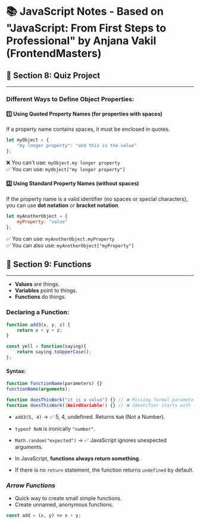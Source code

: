 # 📚 JavaScript Notes - Based on "JavaScript: From First Steps to Professional" by Anjana Vakil (FrontendMasters)

## 🌟 Section 8: Quiz Project  
---  
### Different Ways to Define Object Properties:  

#### 1️⃣ Using Quoted Property Names (for properties with spaces)  
If a property name contains spaces, it must be enclosed in quotes.  
```javascript
let myObject = {
    "my longer property": "and this is the value"
};
```
❌ You can't use: `myObject.my longer property`  
✅ You can use: `myObject["my longer property"]`  

#### 2️⃣ Using Standard Property Names (without spaces)  
If the property name is a valid identifier (no spaces or special characters), you can use **dot notation** or **bracket notation**.  
```javascript
let myAnotherObject = {
    myProperty: "value"    
};
```
✅ You can use: `myAnotherObject.myProperty`  
✅ You can also use: `myAnotherObject["myProperty"]`  

## 🌟 Section 9: Functions  
---  
- **Values** are things.  
- **Variables** point to things.  
- **Functions** do things.  

### Declaring a Function:  
```javascript
function add3(x, y, z) {
    return x + y + z;
}

const yell = function(saying){
    return saying.toUpperCase();
};
```

#### Syntax:
```javascript
function functionName(parameters) {}
functionName(arguments);
```

```javascript
function doesThisWork("it is a value") {} // ❌ Missing formal parameter
function doesThisWork(1WeirdVariable!) {} // ❌ Identifier starts with a number or invalid character
```

- `add3(5, 4)` → ✅ 5, 4, undefined. Returns `NaN` (Not a Number).  
- `typeof NaN` is ironically `"number"`.  
- `Math.random("expected")` → ✅ JavaScript ignores unexpected arguments.  

- In JavaScript, **functions always return something**.  
- If there is no `return` statement, the function returns `undefined` by default.  

### ***Arrow Functions***  
- Quick way to create small simple functions.  
- Create unnamed, anonymous functions.  

```javascript
const add = (x, y) => x + y;
```

